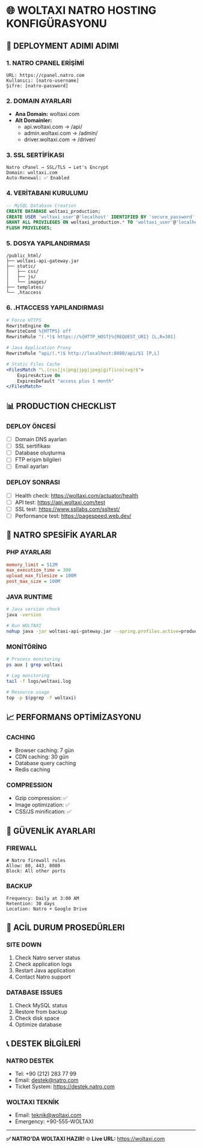 # 🌐 WOLTAXI NATRO HOSTING KONFIGÜRASYONU

## 🚀 **DEPLOYMENT ADIMI ADIMI**

### **1. NATRO CPANEL ERİŞİMİ**
```
URL: https://cpanel.natro.com
Kullanıcı: [natro-username]
Şifre: [natro-password]
```

### **2. DOMAIN AYARLARI**
- **Ana Domain:** woltaxi.com
- **Alt Domainler:**
  - api.woltaxi.com → /api/
  - admin.woltaxi.com → /admin/
  - driver.woltaxi.com → /driver/

### **3. SSL SERTİFİKASI**
```
Natro cPanel → SSL/TLS → Let's Encrypt
Domain: woltaxi.com
Auto-Renewal: ✅ Enabled
```

### **4. VERİTABANI KURULUMU**
```sql
-- MySQL Database Creation
CREATE DATABASE woltaxi_production;
CREATE USER 'woltaxi_user'@'localhost' IDENTIFIED BY 'secure_password';
GRANT ALL PRIVILEGES ON woltaxi_production.* TO 'woltaxi_user'@'localhost';
FLUSH PRIVILEGES;
```

### **5. DOSYA YAPILANDIRMASI**
```
/public_html/
├── woltaxi-api-gateway.jar
├── static/
│   ├── css/
│   ├── js/
│   └── images/
├── templates/
└── .htaccess
```

### **6. .HTACCESS YAPILANDIRMASI**
```apache
# Force HTTPS
RewriteEngine On
RewriteCond %{HTTPS} off
RewriteRule ^(.*)$ https://%{HTTP_HOST}%{REQUEST_URI} [L,R=301]

# Java Application Proxy
RewriteRule ^api/(.*)$ http://localhost:8080/api/$1 [P,L]

# Static Files Cache
<FilesMatch "\.(css|js|png|jpg|jpeg|gif|ico|svg)$">
    ExpiresActive On
    ExpiresDefault "access plus 1 month"
</FilesMatch>
```

## 📊 **PRODUCTION CHECKLIST**

### **DEPLOY ÖNCESİ**
- [ ] Domain DNS ayarları
- [ ] SSL sertifikası
- [ ] Database oluşturma
- [ ] FTP erişim bilgileri
- [ ] Email ayarları

### **DEPLOY SONRASI**
- [ ] Health check: https://woltaxi.com/actuator/health
- [ ] API test: https://api.woltaxi.com/test
- [ ] SSL test: https://www.ssllabs.com/ssltest/
- [ ] Performance test: https://pagespeed.web.dev/

## 🔧 **NATRO SPESİFİK AYARLAR**

### **PHP AYARLARI**
```ini
memory_limit = 512M
max_execution_time = 300
upload_max_filesize = 100M
post_max_size = 100M
```

### **JAVA RUNTIME**
```bash
# Java version check
java -version

# Run WOLTAXI
nohup java -jar woltaxi-api-gateway.jar --spring.profiles.active=production &
```

### **MONİTÖRİNG**
```bash
# Process monitoring
ps aux | grep woltaxi

# Log monitoring  
tail -f logs/woltaxi.log

# Resource usage
top -p $(pgrep -f woltaxi)
```

## 📈 **PERFORMANS OPTİMİZASYONU**

### **CACHING**
- Browser caching: 7 gün
- CDN caching: 30 gün
- Database query caching
- Redis caching

### **COMPRESSION**
- Gzip compression: ✅
- Image optimization: ✅
- CSS/JS minification: ✅

## 🔐 **GÜVENLİK AYARLARI**

### **FIREWALL**
```
# Natro firewall rules
Allow: 80, 443, 8080
Block: All other ports
```

### **BACKUP**
```
Frequency: Daily at 3:00 AM
Retention: 30 days
Location: Natro + Google Drive
```

## 🚨 **ACİL DURUM PROSEDÜRLERI**

### **SITE DOWN**
1. Check Natro server status
2. Check application logs
3. Restart Java application
4. Contact Natro support

### **DATABASE ISSUES**
1. Check MySQL status
2. Restore from backup
3. Check disk space
4. Optimize database

## 📞 **DESTEK BİLGİLERİ**

### **NATRO DESTEK**
- Tel: +90 (212) 283 77 99
- Email: destek@natro.com
- Ticket System: https://destek.natro.com

### **WOLTAXI TEKNİK**
- Email: teknik@woltaxi.com
- Emergency: +90-555-WOLTAXI

---

**✅ NATRO'DA WOLTAXI HAZIR!**
🌐 **Live URL:** https://woltaxi.com
